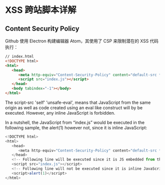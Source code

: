# XSS 跨站脚本详解

## Content Security Policy

Github 使用 Electron 构建编辑器 Atom，其使用了 CSP 来限制潜在的 XSS 代码执行：

```html
// index.html
<!DOCTYPE html>
<html>
   <head>
      <meta http-equiv="Content-Security-Policy" content="default-src * atom://*; img-src blob: data: * atom://*; script-src 'self' 'unsafe-eval'; style-src 'self' 'unsafe-inline'; media-src blob: data: mediastream: * atom://*;">
      <script src="index.js"></script>
   </head>
   <body tabindex="-1"></body>
</html>
```

The script-src 'self' 'unsafe-eval', means that JavaScript from the same origin as well as code created using an eval like construct will by be executed. However, any inline JavaScript is forbidden.

In a nutshell, the JavaScript from “index.js” would be executed in the following sample, the alert(1) however not, since it is inline JavaScript:

```js
<!DOCTYPE html>
<html>
   <head>
      <meta http-equiv="Content-Security-Policy" content="default-src * atom://*; img-src blob: data: * atom://*; script-src 'self' 'unsafe-eval'; style-src 'self' 'unsafe-inline'; media-src blob: data: mediastream: * atom://*;">
   </head>
   <!-- Following line will be executed since it is JS embedded from the same origin -->
   <script src="index.js"></script>
   <!-- Following line will not be executed since it is inline JavaScript -->
   <script>alert(1)</script>
</html>
```
